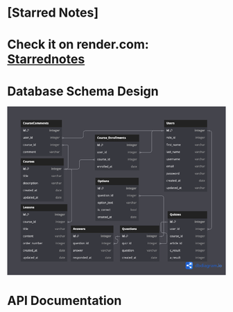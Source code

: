 # [Starred Notes]
# Check it on render.com: [Starrednotes](https://starrednotes.onrender.com)
# Database Schema Design
![db-schema](./images/starrednotes.png)
# API Documentation



